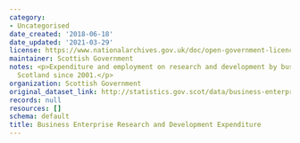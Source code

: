 ```yaml
---
category:
- Uncategorised
date_created: '2018-06-18'
date_updated: '2021-03-29'
license: https://www.nationalarchives.gov.uk/doc/open-government-licence/version/3/
maintainer: Scottish Government
notes: <p>Expenditure and employment on research and development by businesses in
  Scotland since 2001.</p>
organization: Scottish Government
original_dataset_link: http://statistics.gov.scot/data/business-enterprise-research-and-development-expenditure
records: null
resources: []
schema: default
title: Business Enterprise Research and Development Expenditure
---
```

